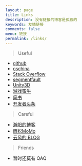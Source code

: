 ```yaml
---
layout: page
title: Links
description: 没有链接的博客是孤独的
keywords: 友情链接
comments: false
menu: 链接
permalink: /links/
---
```


> Useful

* [github](https://github.com)
* [oschina](http://www.oschina.net)
* [Stack Overflow](http://stackoverflow.com/)
* [segmentfault](https://segmentfault.com)
* [Unity3D](http://www.unity.com/)
* [游戏蛮牛](http://www.manew.com/)
* [简书](http://www.jianshu.com/)
* [开发者头条](http://toutiao.io/)

> Careful

* [瀚阳的博客](http://jjyy.guru/)
* [雨松MoMo](http://www.xuanyusong.com/)
* [云风的 BLOG](http://blog.codingnow.com/)

> Friends

* 暂时还莫有 QAQ